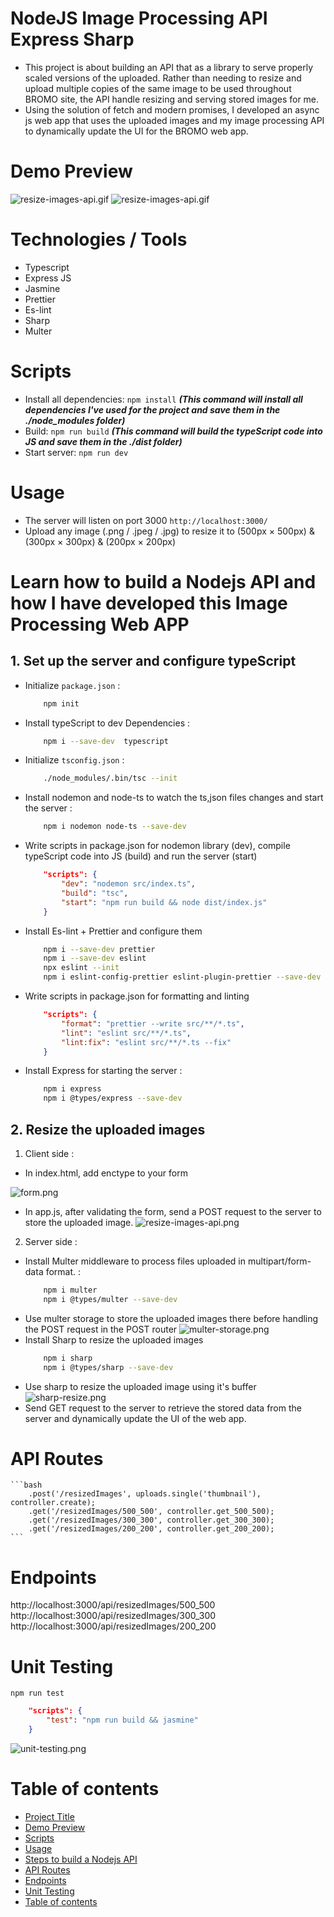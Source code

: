 # NodeJS Image Processing API Express Sharp
- This project is about building an API that as a library to serve properly scaled versions of the uploaded.
 Rather than needing to resize and upload multiple copies of the same image to be used throughout BROMO site, the API handle resizing and serving stored images for me.
- Using the solution of fetch and modern promises, I developed an async js web app that uses the uploaded images and my image processing API to dynamically update the UI for the BROMO web app.
# Demo Preview
![resize-images-api.gif](./docs/screenshots/resize%20images%20API.gif)
![resize-images-api.gif](./docs/screenshots/screencapture-localhost-3000-2023-01-21-08_27_53.png)

# Technologies / Tools  
- Typescript
- Express JS
- Jasmine
- Prettier
- Es-lint 
- Sharp
- Multer

# Scripts
- Install all dependencies: ```npm install```
***(This command will install all dependencies I've used for the project and save them in the ./node_modules folder)***
- Build: ```npm run build```
***(This command will build the typeScript code into JS and save them in the ./dist folder)***
- Start server: ```npm run dev```
# Usage
- The server will listen on port 3000 ```http://localhost:3000/```
- Upload any image (.png / .jpeg / .jpg) to resize it to (500px × 500px) & (300px × 300px) & (200px × 200px) 


# Learn how to build a Nodejs API and how I have developed this Image Processing Web APP
## 1. Set up the server and configure typeScript
- Initialize ```package.json``` :
    ```bash
        npm init
    ```
- Install typeScript to dev Dependencies :  
    ```bash
        npm i --save-dev  typescript
    ```
- Initialize ```tsconfig.json``` : 
    ```bash 
        ./node_modules/.bin/tsc --init
    ```
- Install nodemon and node-ts to watch the ts,json files changes and start the server : 
    ```bash
        npm i nodemon node-ts --save-dev 
    ```
- Write scripts in package.json for nodemon library (dev), compile typeScript code into JS (build) and run the server (start)
    ```json
        "scripts": {
            "dev": "nodemon src/index.ts",
            "build": "tsc",
            "start": "npm run build && node dist/index.js"
        }
    ```
- Install Es-lint + Prettier and configure them
    ```bash
        npm i --save-dev prettier  
        npm i --save-dev eslint  
        npx eslint --init
        npm i eslint-config-prettier eslint-plugin-prettier --save-dev 
    ```
- Write scripts in package.json for formatting and linting
    ```json
        "scripts": {
            "format": "prettier --write src/**/*.ts",
            "lint": "eslint src/**/*.ts",
            "lint:fix": "eslint src/**/*.ts --fix"
        }
    ```
- Install Express for starting the server :
    ```bash
        npm i express
        npm i @types/express --save-dev
    ```

## 2. Resize the uploaded images
1. Client side :
- In index.html, add enctype to your form

![form.png](./docs/screenshots/Screenshot%202023-01-21%20092806.png)
- In app.js, after validating  the form, send a POST request to the server to store the uploaded image.
![resize-images-api.png](./docs/screenshots/Screenshot%202023-01-21%20094901.png)

2. Server side :
- Install Multer middleware to process files uploaded in multipart/form-data format. :
    ```bash
        npm i multer
        npm i @types/multer --save-dev
    ```
- Use multer storage to store the uploaded images there before handling the POST request in the POST router 
![multer-storage.png](./docs/screenshots/Screenshot%202023-01-21%20093738.png)
- Install Sharp to resize the uploaded images
    ```bash
        npm i sharp
        npm i @types/sharp --save-dev
    ```
- Use sharp to resize the uploaded image using it's buffer
![sharp-resize.png](./docs/screenshots/Screenshot%202023-01-21%20101551.png)
- Send GET request to the server to retrieve the stored data from the server and dynamically update the UI of the web app.

# API Routes
    ```bash
        .post('/resizedImages', uploads.single('thumbnail'), controller.create);
        .get('/resizedImages/500_500', controller.get_500_500);
        .get('/resizedImages/300_300', controller.get_300_300);
        .get('/resizedImages/200_200', controller.get_200_200);
    ```


# Endpoints
http://localhost:3000/api/resizedImages/500_500
http://localhost:3000/api/resizedImages/300_300
http://localhost:3000/api/resizedImages/200_200

# Unit Testing
```npm run test```

```json
    "scripts": {
        "test": "npm run build && jasmine"
    }
```

![unit-testing.png](./docs/screenshots/Screenshot%202023-01-21%20130701.png)

# Table of contents
- [Project Title](#nodejs-image-processing-api-express-sharp)
- [Demo Preview](#demo-preview)
- [Scripts](#scripts)
- [Usage](#usage)
- [Steps to build a Nodejs API](#learn-how-to-build-a-nodejs-api-and-how-i-have-developed-this-image-processing-web-app)
- [API Routes](#api-routes)
- [Endpoints](#endpoints)
- [Unit Testing](#unit-testing)
- [Table of contents](#table-of-contents)
